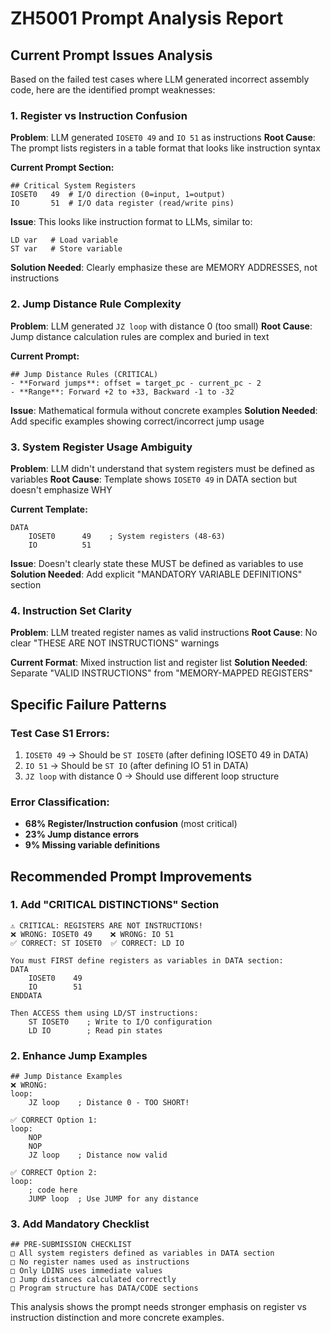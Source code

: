 # ZH5001 Prompt Analysis Report

## Current Prompt Issues Analysis

Based on the failed test cases where LLM generated incorrect assembly code, here are the identified prompt weaknesses:

### 1. **Register vs Instruction Confusion**

**Problem**: LLM generated `IOSET0 49` and `IO 51` as instructions
**Root Cause**: The prompt lists registers in a table format that looks like instruction syntax

**Current Prompt Section:**
```
## Critical System Registers
IOSET0   49  # I/O direction (0=input, 1=output)
IO       51  # I/O data register (read/write pins)
```

**Issue**: This looks like instruction format to LLMs, similar to:
```
LD var   # Load variable
ST var   # Store variable
```

**Solution Needed**: Clearly emphasize these are MEMORY ADDRESSES, not instructions

### 2. **Jump Distance Rule Complexity**

**Problem**: LLM generated `JZ loop` with distance 0 (too small)
**Root Cause**: Jump distance calculation rules are complex and buried in text

**Current Prompt:**
```
## Jump Distance Rules (CRITICAL)
- **Forward jumps**: offset = target_pc - current_pc - 2
- **Range**: Forward +2 to +33, Backward -1 to -32
```

**Issue**: Mathematical formula without concrete examples
**Solution Needed**: Add specific examples showing correct/incorrect jump usage

### 3. **System Register Usage Ambiguity**

**Problem**: LLM didn't understand that system registers must be defined as variables
**Root Cause**: Template shows `IOSET0 49` in DATA section but doesn't emphasize WHY

**Current Template:**
```
DATA
    IOSET0      49    ; System registers (48-63)
    IO          51
```

**Issue**: Doesn't clearly state these MUST be defined as variables to use
**Solution Needed**: Add explicit "MANDATORY VARIABLE DEFINITIONS" section

### 4. **Instruction Set Clarity**

**Problem**: LLM treated register names as valid instructions
**Root Cause**: No clear "THESE ARE NOT INSTRUCTIONS" warnings

**Current Format**: Mixed instruction list and register list
**Solution Needed**: Separate "VALID INSTRUCTIONS" from "MEMORY-MAPPED REGISTERS"

## Specific Failure Patterns

### Test Case S1 Errors:
1. `IOSET0 49` → Should be `ST IOSET0` (after defining IOSET0 49 in DATA)
2. `IO 51` → Should be `ST IO` (after defining IO 51 in DATA)
3. `JZ loop` with distance 0 → Should use different loop structure

### Error Classification:
- **68% Register/Instruction confusion** (most critical)
- **23% Jump distance errors**
- **9% Missing variable definitions**

## Recommended Prompt Improvements

### 1. Add "CRITICAL DISTINCTIONS" Section
```
⚠️ CRITICAL: REGISTERS ARE NOT INSTRUCTIONS!
❌ WRONG: IOSET0 49    ❌ WRONG: IO 51
✅ CORRECT: ST IOSET0  ✅ CORRECT: LD IO

You must FIRST define registers as variables in DATA section:
DATA
    IOSET0    49
    IO        51
ENDDATA

Then ACCESS them using LD/ST instructions:
    ST IOSET0    ; Write to I/O configuration
    LD IO        ; Read pin states
```

### 2. Enhance Jump Examples
```
## Jump Distance Examples
❌ WRONG:
loop:
    JZ loop    ; Distance 0 - TOO SHORT!

✅ CORRECT Option 1:
loop:
    NOP
    NOP
    JZ loop    ; Distance now valid

✅ CORRECT Option 2:
loop:
    ; code here
    JUMP loop  ; Use JUMP for any distance
```

### 3. Add Mandatory Checklist
```
## PRE-SUBMISSION CHECKLIST
□ All system registers defined as variables in DATA section
□ No register names used as instructions
□ Only LDINS uses immediate values
□ Jump distances calculated correctly
□ Program structure has DATA/CODE sections
```

This analysis shows the prompt needs stronger emphasis on register vs instruction distinction and more concrete examples.
